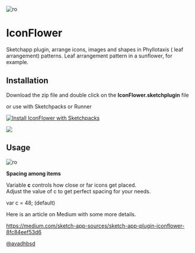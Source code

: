 ![ro](https://raw.githubusercontent.com/avadhbsd/IconFlower/master/IconFlowerHero.png)

# IconFlower
Sketchapp plugin, arrange icons, images and shapes in Phyllotaxis ( leaf arrangement) patterns. Leaf arrangement pattern in a sunflower, for example.

## Installation
Download the zip file and double click on the **IconFlower.sketchplugin** file

or use with Sketchpacks or Runner

[![Install IconFlower with Sketchpacks](http://sketchpacks-com.s3.amazonaws.com/assets/badges/sketchpacks-badge-install.png "Install IconFlower with Sketchpacks")](https://sketchpacks.com/IconFlower/install)

[![](http://bit.ly/RunnerBadgeBlue)](http://bit.ly/SketchRunnerWebsite)


## Usage
![ro](https://raw.githubusercontent.com/avadhbsd/IconFlower/master/IconFlower-Workflow.gif)

**Spacing among items**  

Variable **c** controls how close or far icons get placed.  
Adjust the value of c to get perfect spacing for your needs.

var c = 48; (default)

Here is an article on Medium with some more details.

https://medium.com/sketch-app-sources/sketch-app-plugin-iconflower-8fc84eef53d6

[@avadhbsd](https://twitter.com/avadhbsd)
